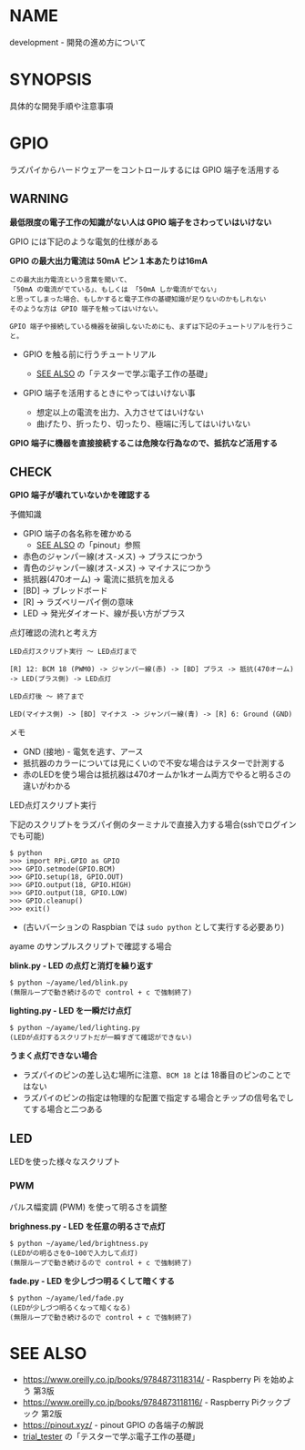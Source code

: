# NAME

development - 開発の進め方について

# SYNOPSIS

具体的な開発手順や注意事項

# GPIO

ラズパイからハードウェアーをコントロールするには GPIO 端子を活用する

## WARNING

__最低限度の電子工作の知識がない人は GPIO 端子をさわっていはいけない__

GPIO には下記のような電気的仕様がある

__GPIO の最大出力電流は 50mA ピン１本あたりは16mA__

```
この最大出力電流という言葉を聞いて、
「50mA の電流がでている」、もしくは 「50mA しか電流がでない」
と思ってしまった場合、もしかすると電子工作の基礎知識が足りないのかもしれない
そのような方は GPIO 端子を触ってはいけない。

GPIO 端子や接続している機器を破損しないためにも、まずは下記のチュートリアルを行うこと。
```

- GPIO を触る前に行うチュートリアル
    - [SEE ALSO](#see-also) の「テスターで学ぶ電子工作の基礎」

- GPIO 端子を活用するときにやってはいけない事
    - 想定以上の電流を出力、入力させてはいけない
    - 曲げたり、折ったり、切ったり、極端に汚してはいけいない

__GPIO 端子に機器を直接接続するこは危険な行為なので、抵抗など活用する__

## CHECK

__GPIO 端子が壊れていないかを確認する__

予備知識

- GPIO 端子の各名称を確かめる
    - [SEE ALSO](#see-also) の「pinout」参照
- 赤色のジャンパー線(オス-メス) -> プラスにつかう
- 青色のジャンパー線(オス-メス) -> マイナスにつかう
- 抵抗器(470オーム) -> 電流に抵抗を加える
- [BD] -> ブレッドボード
- [R] -> ラズベリーパイ側の意味
- LED -> 発光ダイオード、線が長い方がプラス

点灯確認の流れと考え方

```
LED点灯スクリプト実行 〜 LED点灯まで

[R] 12: BCM 18 (PWM0) -> ジャンパー線(赤) -> [BD] プラス -> 抵抗(470オーム) -> LED(プラス側) -> LED点灯

LED点灯後 〜 終了まで

LED(マイナス側) -> [BD] マイナス -> ジャンパー線(青) -> [R] 6: Ground (GND)
```

メモ

- GND (接地) - 電気を逃す、アース
- 抵抗器のカラーについては見にくいので不安な場合はテスターで計測する
- 赤のLEDを使う場合は抵抗器は470オームか1kオーム両方でやると明るさの違いがわかる

LED点灯スクリプト実行

下記のスクリプトをラズパイ側のターミナルで直接入力する場合(sshでログインでも可能)

```
$ python
>>> import RPi.GPIO as GPIO
>>> GPIO.setmode(GPIO.BCM)
>>> GPIO.setup(18, GPIO.OUT)
>>> GPIO.output(18, GPIO.HIGH)
>>> GPIO.output(18, GPIO.LOW)
>>> GPIO.cleanup()
>>> exit()
```

- (古いバーションの Raspbian では `sudo python` として実行する必要あり)

ayame のサンプルスクリプトで確認する場合

__blink.py - LED の点灯と消灯を繰り返す__

```
$ python ~/ayame/led/blink.py
(無限ループで動き続けるので control + c で強制終了)
```

__lighting.py - LED を一瞬だけ点灯__

```
$ python ~/ayame/led/lighting.py
(LEDが点灯するスクリプトだが一瞬すぎて確認ができない)
```

__うまく点灯できない場合__

- ラズパイのピンの差し込む場所に注意、`BCM 18` とは 18番目のピンのことではない
- ラズパイのピンの指定は物理的な配置で指定する場合とチップの信号名でしてする場合と二つある

## LED

LEDを使った様々なスクリプト

### PWM

パルス幅変調 (PWM) を使って明るさを調整

__brighness.py - LED を任意の明るさで点灯__

```
$ python ~/ayame/led/brightness.py
(LEDがの明るさを0~100で入力して点灯)
(無限ループで動き続けるので control + c で強制終了)
```

__fade.py - LED を少しづつ明るくして暗くする__

```
$ python ~/ayame/led/fade.py
(LEDが少しづつ明るくなって暗くなる)
(無限ループで動き続けるので control + c で強制終了)
```

# SEE ALSO

- <https://www.oreilly.co.jp/books/9784873118314/> - Raspberry Pi を始めよう 第3版
- <https://www.oreilly.co.jp/books/9784873118116/> - Raspberry Piクックブック 第2版
- <https://pinout.xyz/> - pinout GPIO の各端子の解説
- [trial_tester](trial_tester.md) の「テスターで学ぶ電子工作の基礎」
